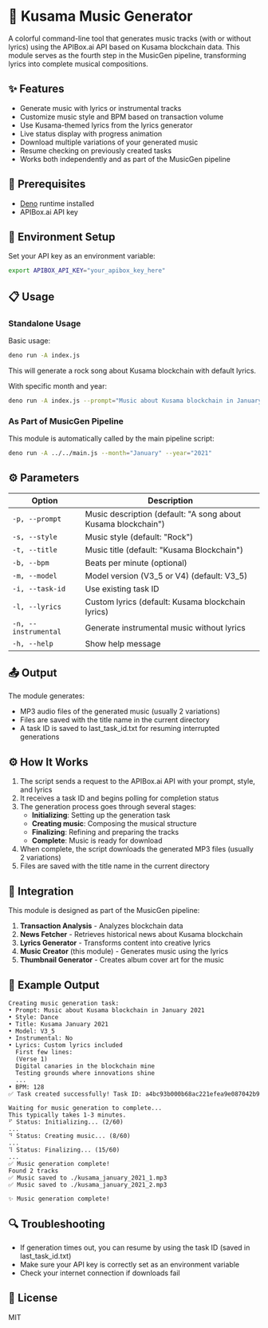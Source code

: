 # 🎵 Kusama Music Generator

A colorful command-line tool that generates music tracks (with or without
lyrics) using the APIBox.ai API based on Kusama blockchain data. This module
serves as the fourth step in the MusicGen pipeline, transforming lyrics into
complete musical compositions.

## ✨ Features

- Generate music with lyrics or instrumental tracks
- Customize music style and BPM based on transaction volume
- Use Kusama-themed lyrics from the lyrics generator
- Live status display with progress animation
- Download multiple variations of your generated music
- Resume checking on previously created tasks
- Works both independently and as part of the MusicGen pipeline

## 🔧 Prerequisites

- [Deno](https://deno.com/) runtime installed
- APIBox.ai API key

## 🔑 Environment Setup

Set your API key as an environment variable:

```bash
export APIBOX_API_KEY="your_apibox_key_here"
```

## 📋 Usage

### Standalone Usage

Basic usage:

```bash
deno run -A index.js
```

This will generate a rock song about Kusama blockchain with default lyrics.

With specific month and year:

```bash
deno run -A index.js --prompt="Music about Kusama blockchain in January 2021" --title="Kusama January 2021"
```

### As Part of MusicGen Pipeline

This module is automatically called by the main pipeline script:

```bash
deno run -A ../../main.js --month="January" --year="2021"
```

## ⚙️ Parameters

| Option               | Description                                                   |
| -------------------- | ------------------------------------------------------------- |
| `-p, --prompt`       | Music description (default: "A song about Kusama blockchain") |
| `-s, --style`        | Music style (default: "Rock")                                 |
| `-t, --title`        | Music title (default: "Kusama Blockchain")                    |
| `-b, --bpm`          | Beats per minute (optional)                                   |
| `-m, --model`        | Model version (V3_5 or V4) (default: V3_5)                    |
| `-i, --task-id`      | Use existing task ID                                          |
| `-l, --lyrics`       | Custom lyrics (default: Kusama blockchain lyrics)             |
| `-n, --instrumental` | Generate instrumental music without lyrics                    |
| `-h, --help`         | Show help message                                             |

## 📤 Output

The module generates:

- MP3 audio files of the generated music (usually 2 variations)
- Files are saved with the title name in the current directory
- A task ID is saved to last_task_id.txt for resuming interrupted generations

## ⚙️ How It Works

1. The script sends a request to the APIBox.ai API with your prompt, style, and
   lyrics
2. It receives a task ID and begins polling for completion status
3. The generation process goes through several stages:
   - **Initializing**: Setting up the generation task
   - **Creating music**: Composing the musical structure
   - **Finalizing**: Refining and preparing the tracks
   - **Complete**: Music is ready for download
4. When complete, the script downloads the generated MP3 files (usually 2
   variations)
5. Files are saved with the title name in the current directory

## 🔄 Integration

This module is designed as part of the MusicGen pipeline:

1. **Transaction Analysis** - Analyzes blockchain data
2. **News Fetcher** - Retrieves historical news about Kusama blockchain
3. **Lyrics Generator** - Transforms content into creative lyrics
4. **Music Creator** (this module) - Generates music using the lyrics
5. **Thumbnail Generator** - Creates album cover art for the music

## 📝 Example Output

```
Creating music generation task:
• Prompt: Music about Kusama blockchain in January 2021
• Style: Dance
• Title: Kusama January 2021
• Model: V3_5
• Instrumental: No
• Lyrics: Custom lyrics included
  First few lines:
  (Verse 1)
  Digital canaries in the blockchain mine
  Testing grounds where innovations shine
  ...
• BPM: 128
✅ Task created successfully! Task ID: a4bc93b000b68ac221efea9e087042b9

Waiting for music generation to complete...
This typically takes 1-3 minutes.
⠋ Status: Initializing... (2/60)
...
⠙ Status: Creating music... (8/60)
...
⠹ Status: Finalizing... (15/60)
...
✅ Music generation complete!
Found 2 tracks
✅ Music saved to ./kusama_january_2021_1.mp3
✅ Music saved to ./kusama_january_2021_2.mp3

✨ Music generation complete!
```

## 🔍 Troubleshooting

- If generation times out, you can resume by using the task ID (saved in
  last_task_id.txt)
- Make sure your API key is correctly set as an environment variable
- Check your internet connection if downloads fail

## 📄 License

MIT
